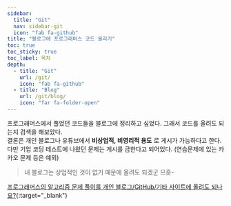 ```yaml
---
sidebar:
  title: "Git"
  nav: sidebar-git
  icon: "fab fa-github"
title: "블로그에 프로그래머스 코드 올리기"
toc: true
toc_sticky: true
toc_label: 목차
depth: 
  - title: "Git"
    url: /git/
    icon: "fab fa-github"
  - title: "Blog"
    url: /git/blog/
    icon: "far fa-folder-open"
---
```

프로그래머스에서 풀었던 코드들을 블로그에 정리하고 싶었다. 그래서 코드를 올려도 되는지 검색을 해보았다.  
결론은 개인 블로그나 유튜브에서 **비상업적, 비영리적 용도** 로 게시가 가능하다고 한다. 다만 기업 코딩 테스트에 나왔던 문제는 게시를 금한다고 되어있다. (연습문제에 있는 카카오 문제 등은 예외)

>내 블로그는 상업적인 것이 없기 때문에 올려도 되겠군 므흣-
    
[<i class="fas fa-link"></i> 프로그래머스의 알고리즘 문제 풀이를 개인 블로그/GitHub/기타 사이트에 올려도 되나요?](https://programmers.zendesk.com/hc/ko/articles/360034546572-%ED%94%84%EB%A1%9C%EA%B7%B8%EB%9E%98%EB%A8%B8%EC%8A%A4%EC%9D%98-%EC%95%8C%EA%B3%A0%EB%A6%AC%EC%A6%98-%EB%AC%B8%EC%A0%9C-%ED%92%80%EC%9D%B4%EB%A5%BC-%EA%B0%9C%EC%9D%B8-%EB%B8%94%EB%A1%9C%EA%B7%B8-GitHub-%EA%B8%B0%ED%83%80-%EC%82%AC%EC%9D%B4%ED%8A%B8%EC%97%90-%EC%98%AC%EB%A0%A4%EB%8F%84-%EB%90%98%EB%82%98%EC%9A%94-){:target="_blank"}
